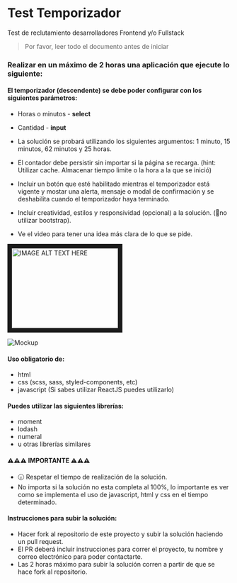 # Test Temporizador
Test de reclutamiento desarrolladores Frontend y/o Fullstack

> Por favor, leer todo el documento antes de iniciar

### Realizar en un máximo de 2 horas una aplicación que ejecute lo siguiente:

#### El temporizador (descendente) se debe poder configurar con los siguientes parámetros:
* Horas o minutos - **select**
* Cantidad - **input**
* La solución se probará utilizando los siguientes argumentos: 1 minuto, 15 minutos, 62 minutos y 25 horas.
* El contador debe persistir sin importar si la página se recarga. (hint: Utilizar cache. Almacenar tiempo limite o la hora a la que se inició)
* Incluir un botón que esté habilitado mientras el temporizador está vigente y mostar una alerta, mensaje o modal de confirmación y se deshabilita cuando el temporizador haya terminado.
* Incluir creatividad, estilos y responsividad (opcional) a la solución. (🚫no utilizar bootstrap).

* Ve el video para tener una idea más clara de lo que se pide.

<a href="http://www.youtube.com/watch?feature=player_embedded&v=YiEwQoNkYFY
" target="_blank"><img src="http://img.youtube.com/vi/YiEwQoNkYFY/0.jpg" 
alt="IMAGE ALT TEXT HERE" width="240" height="180" border="10" /></a>

![Mockup](https://res.cloudinary.com/dd7zufany/image/upload/v1538507143/plukke_test_1.jpg "Test temporizador")

#### Uso obligatorio de:
* html
* css (scss, sass, styled-components, etc)
* javascript (Si sabes utilizar ReactJS puedes utilizarlo)

#### Puedes utilizar las siguientes librerías:
* moment
* lodash
* numeral
* u otras librerías similares

#### ⚠⚠⚠ IMPORTANTE ⚠⚠⚠
* 🕡 Respetar el tiempo de realización de la solución.
* No importa si la solución no esta completa al 100%, lo importante es ver como se implementa el uso de javascript, html y css en el tiempo determinado.

#### Instrucciones para subir la solución:
* Hacer fork al repositorio de este proyecto y subir la solución haciendo un pull request.
* El PR deberá incluir instrucciones para correr el proyecto, tu nombre y correo electrónico para poder contactarte.
* Las 2 horas máximo para subir la solución corren a partir de que se hace fork al repositorio.
